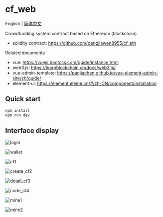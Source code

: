 # cf_web

English | [简体中文](./README-zh.md)

Crowdfunding system contract based on Ethereum (blockchain)

* solidity contract: <https://github.com/dengjiawen8955/cf_eth>

Related documents

* vue: <https://vuejs.bootcss.com/guide/instance.html>
* web3.js: <https://learnblockchain.cn/docs/web3.js/>
* vue-admin-template: <https://panjiachen.github.io/vue-element-admin-site/zh/guide/>
* element-ui: <https://element.eleme.cn/#/zh-CN/component/installation>

## Quick start

```bash
npm install 
npm run dev
```

## Interface display

![login](https://markdown-1304103443.cos.ap-guangzhou.myqcloud.com/2022-02-0420230109185012.png)

![wallet](https://markdown-1304103443.cos.ap-guangzhou.myqcloud.com/2022-02-0420230109185155.png)

![cf1](https://markdown-1304103443.cos.ap-guangzhou.myqcloud.com/2022-02-0420230109185717.png)

![create_cf2](https://markdown-1304103443.cos.ap-guangzhou.myqcloud.com/2022-02-0420230109185307.png)

![detail_cf3](https://markdown-1304103443.cos.ap-guangzhou.myqcloud.com/2022-02-0420230109185435.png)

![code_cf4](https://markdown-1304103443.cos.ap-guangzhou.myqcloud.com/2022-02-0420230109185452.png)

![mine1](https://markdown-1304103443.cos.ap-guangzhou.myqcloud.com/2022-02-0420230109185734.png)

![mine2](https://markdown-1304103443.cos.ap-guangzhou.myqcloud.com/2022-02-0420230109185902.png)
